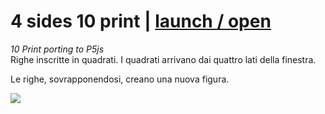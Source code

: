 # 4 sides 10 print | [launch / open](http://dsii-2016-unirsm.github.io/p5/10print/MCSotgiu/)



_10 Print porting to P5js_  
Righe inscritte in quadrati. I quadrati arrivano dai quattro lati della finestra.

Le righe, sovrapponendosi, creano una nuova figura.

![](http://i.imgur.com/4IAJG7M.jpg)
